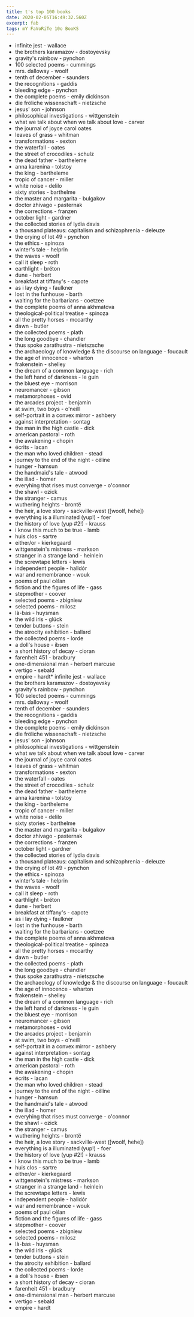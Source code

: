 ```yaml
---
title: t's top 100 books
date: 2020-02-05T16:49:32.560Z
excerpt: fab
tags: mY FaVoRiTe 10o BooKS
---
```

* infinite jest - wallace
* the brothers karamazov - dostoyevsky
* gravity's rainbow - pynchon
* 100 selected poems - cummings
* mrs. dalloway - woolf
* tenth of december - saunders
* the recognitions - gaddis
* bleeding edge - pynchon
* the complete poems - emily dickinson
* die fröliche wissenschaft - nietzsche
* jesus' son - johnson
* philosophical investigations - wittgenstein
* what we talk about when we talk about love - carver
* the journal of joyce carol oates
* leaves of grass - whitman
* transformations - sexton
* the waterfall - oates
* the street of crocodiles - schulz
* the dead father - bartheleme
* anna karenina - tolstoy
* the king - bartheleme
* tropic of cancer - miller
* white noise - delilo
* sixty stories - barthelme
* the master and margarita - bulgakov
* doctor zhivago - pasternak
* the corrections - franzen
* october light - gardner
* the collected stories of lydia davis
* a thousand plateaus: capitalism and schizophrenia - deleuze
* the crying of lot 49 - pynchon
* the ethics - spinoza
* winter's tale - helprin
* the waves - woolf
* call it sleep - roth
* earthlight - bréton
* dune - herbert
* breakfast at tiffany's - capote
* as i lay dying - faulkner
* lost in the funhouse - barth
* waiting for the barbarians - coetzee
* the complete poems of anna akhmatova
* theological-political treatise - spinoza
* all the pretty horses - mccarthy
* dawn - butler
* the collected poems - plath
* the long goodbye - chandler
* thus spoke zarathustra - nietszsche
* the archaeology of knowledge & the discourse on language - foucault
* the age of innocence - wharton
* frakenstein - shelley
* the dream of a common language - rich
* the left hand of darkness - le guin
* the bluest eye - morrison
* neuromancer - gibson
* metamorphoses - ovid
* the arcades project - benjamin
* at swim, two boys - o'neill
* self-portrait in a convex mirror - ashbery
* against interpretation - sontag
* the man in the high castle - dick
* american pastoral - roth
* the awakening - chopin
* écrits - lacan
* the man who loved children - stead
* journey to the end of the night - céline
* hunger - hamsun
* the handmaid's tale - atwood
* the iliad - homer
* everyhing that rises must converge - o'connor
* the shawl - ozick
* the stranger - camus
* wuthering heights - brontë
* the heir, a love story - sackville-west ([woolf, hehe])
* everything is a illuminated (yup!) - foer
* the history of love (yup #2!) - krauss
* i know this much to be true - lamb
* huis clos - sartre
* either/or - kierkegaard
* wittgenstein's mistress - markson
* stranger in a strange land - heinlein
* the screwtape letters - lewis
* independent people - halldór
* war and remembrance - wouk
* poems of paul célan
* fiction and the figures of life - gass
* stepmother - coover
* selected poems - zbigniew
* selected poems - milosz
* là-bas - huysman
* the wild iris - glück
* tender buttons - stein
* the atrocity exhibition - ballard
* the collected poems - lorde
* a doll's house - ibsen
* a short history of decay - cioran
* farenheit 451 - bradbury
* one-dimensional man - herbert marcuse
* vertigo - sebald
* empire - hardt* infinite jest - wallace
* the brothers karamazov - dostoyevsky
* gravity's rainbow - pynchon
* 100 selected poems - cummings
* mrs. dalloway - woolf
* tenth of december - saunders
* the recognitions - gaddis
* bleeding edge - pynchon
* the complete poems - emily dickinson
* die fröliche wissenschaft - nietzsche
* jesus' son - johnson
* philosophical investigations - wittgenstein
* what we talk about when we talk about love - carver
* the journal of joyce carol oates
* leaves of grass - whitman
* transformations - sexton
* the waterfall - oates
* the street of crocodiles - schulz
* the dead father - bartheleme
* anna karenina - tolstoy
* the king - bartheleme
* tropic of cancer - miller
* white noise - delilo
* sixty stories - barthelme
* the master and margarita - bulgakov
* doctor zhivago - pasternak
* the corrections - franzen
* october light - gardner
* the collected stories of lydia davis
* a thousand plateaus: capitalism and schizophrenia - deleuze
* the crying of lot 49 - pynchon
* the ethics - spinoza
* winter's tale - helprin
* the waves - woolf
* call it sleep - roth
* earthlight - bréton
* dune - herbert
* breakfast at tiffany's - capote
* as i lay dying - faulkner
* lost in the funhouse - barth
* waiting for the barbarians - coetzee
* the complete poems of anna akhmatova
* theological-political treatise - spinoza
* all the pretty horses - mccarthy
* dawn - butler
* the collected poems - plath
* the long goodbye - chandler
* thus spoke zarathustra - nietszsche
* the archaeology of knowledge & the discourse on language - foucault
* the age of innocence - wharton
* frakenstein - shelley
* the dream of a common language - rich
* the left hand of darkness - le guin
* the bluest eye - morrison
* neuromancer - gibson
* metamorphoses - ovid
* the arcades project - benjamin
* at swim, two boys - o'neill
* self-portrait in a convex mirror - ashbery
* against interpretation - sontag
* the man in the high castle - dick
* american pastoral - roth
* the awakening - chopin
* écrits - lacan
* the man who loved children - stead
* journey to the end of the night - céline
* hunger - hamsun
* the handmaid's tale - atwood
* the iliad - homer
* everyhing that rises must converge - o'connor
* the shawl - ozick
* the stranger - camus
* wuthering heights - brontë
* the heir, a love story - sackville-west ([woolf, hehe])
* everything is a illuminated (yup!) - foer
* the history of love (yup #2!) - krauss
* i know this much to be true - lamb
* huis clos - sartre
* either/or - kierkegaard
* wittgenstein's mistress - markson
* stranger in a strange land - heinlein
* the screwtape letters - lewis
* independent people - halldór
* war and remembrance - wouk
* poems of paul célan
* fiction and the figures of life - gass
* stepmother - coover
* selected poems - zbigniew
* selected poems - milosz
* là-bas - huysman
* the wild iris - glück
* tender buttons - stein
* the atrocity exhibition - ballard
* the collected poems - lorde
* a doll's house - ibsen
* a short history of decay - cioran
* farenheit 451 - bradbury
* one-dimensional man - herbert marcuse
* vertigo - sebald
* empire - hardt

